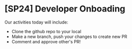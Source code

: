 # [SP24] Developer Onboading

Our activities today will include:
- Clone the github repo to your local
- Make a new branch, push your changes to create new PR
- Comment and approve other's PR!